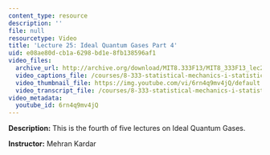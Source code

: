 ```yaml
---
content_type: resource
description: ''
file: null
resourcetype: Video
title: 'Lecture 25: Ideal Quantum Gases Part 4'
uid: e08ae80d-cb1a-6298-bd1e-8fb138596af1
video_files:
  archive_url: http://archive.org/download/MIT8.333F13/MIT8_333F13_lec25_300k.mp4
  video_captions_file: /courses/8-333-statistical-mechanics-i-statistical-mechanics-of-particles-fall-2013/1596762e4d555f93a90783b94725f51d_6rn4q9mv4jQ.vtt
  video_thumbnail_file: https://img.youtube.com/vi/6rn4q9mv4jQ/default.jpg
  video_transcript_file: /courses/8-333-statistical-mechanics-i-statistical-mechanics-of-particles-fall-2013/16724724ff6aba5d4b04b38a706c1411_6rn4q9mv4jQ.pdf
video_metadata:
  youtube_id: 6rn4q9mv4jQ
---
```


**Description:** This is the fourth of five lectures on Ideal Quantum Gases.

**Instructor:** Mehran Kardar